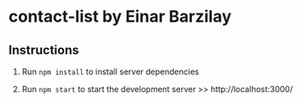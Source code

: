 # contact-list by Einar Barzilay

## Instructions

1. Run `npm install` to install server dependencies

2. Run `npm start` to start the development server >> http://localhost:3000/
